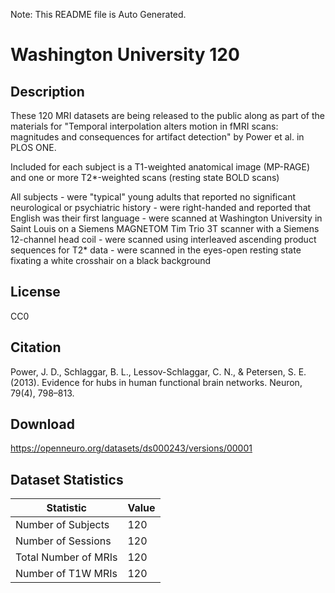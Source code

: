Note: This README file is Auto Generated.

# Washington University 120

## Description

These 120 MRI datasets are being released to the public along as part of the materials for "Temporal interpolation alters motion in fMRI scans: magnitudes and consequences for artifact detection" by Power et al. in PLOS ONE.

Included for each subject is a T1-weighted anatomical image (MP-RAGE) and one or more T2*-weighted scans (resting state BOLD scans)

All subjects - were "typical" young adults that reported no significant neurological or psychiatric history - were right-handed and reported that English was their first language - were scanned at Washington University in Saint Louis on a Siemens MAGNETOM Tim Trio 3T scanner with a Siemens 12-channel head coil - were scanned using interleaved ascending product sequences for T2* data - were scanned in the eyes-open resting state fixating a white crosshair on a black background


## License

CC0

## Citation

Power, J. D., Schlaggar, B. L., Lessov-Schlaggar, C. N., & Petersen, S. E. (2013). Evidence for hubs in human functional brain networks. Neuron, 79(4), 798–813.

## Download

https://openneuro.org/datasets/ds000243/versions/00001

## Dataset Statistics

| Statistic | Value |
| --- | --- |
| Number of Subjects | 120 |
| Number of Sessions | 120 |
| Total Number of MRIs | 120 |
| Number of T1W MRIs | 120 |

